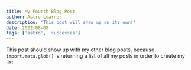 ```yaml
---
title: My Fourth Blog Post
author: Astro Learner
description: 'This post will show up on its own!'
date: 2022-08-08
tags: ['astro', 'successes']
---
```


This post should show up with my other blog posts, because `import.meta.glob()` is returning a list of all my posts in order to create my list.
